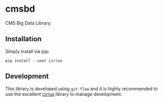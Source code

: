 # cmsbd
CMS Big Data Library

## Installation
Simply install via pip:
```
pip install --user cirrus
```

## Development
This library is developed using `git-flow` and it is highly recommended to use
the excellent [cirrus](https://github.com/evansde77/cirrus/blob/develop/README.md#installation-as-a-user)
library to manage development.
